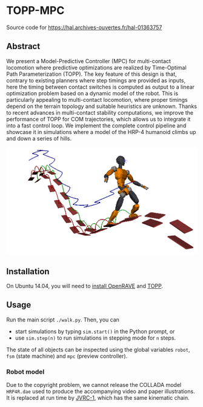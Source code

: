 # TOPP-MPC

Source code for https://hal.archives-ouvertes.fr/hal-01363757

## Abstract

We present a Model-Predictive Controller (MPC) for multi-contact locomotion
where predictive optimizations are realized by Time-Optimal Path
Parameterization (TOPP). The key feature of this design is that, contrary to
existing planners where step timings are provided as inputs, here the timing
between contact switches is computed as output to a linear optimization problem
based on a dynamic model of the robot. This is particularly appealing to
multi-contact locomotion, where proper timings depend on the terrain topology
and suitable heuristics are unknown. Thanks to recent advances in multi-contact
stability computations, we improve the performance of TOPP for COM
trajectories, which allows us to integrate it into a fast control loop. We
implement the complete control pipeline and showcase it in simulations where a
model of the HRP-4 humanoid climbs up and down a series of hills. 

<img src=".figure.png" width="700" />

## Installation

On Ubuntu 14.04, you will need to [install
OpenRAVE](https://scaron.info/teaching/installing-openrave-on-ubuntu-14.04.html)
and [TOPP](https://github.com/quangounet/TOPP).

## Usage

Run the main script ``./walk.py``. Then, you can

- start simulations by typing ``sim.start()`` in the Python prompt, or
- use ``sim.step(n)`` to run simulations in stepping mode for ``n`` steps.

The state of all objects can be inspected using the global variables ``robot``,
``fsm`` (state machine) and ``mpc`` (preview controller).

### Robot model

Due to the copyright problem, we cannot release the COLLADA model ``HRP4R.dae``
used to produce the accompanying video and paper illustrations. It is replaced
at run time by
[JVRC-1](https://github.com/stephane-caron/openrave_models/tree/master/JVRC-1),
which has the same kinematic chain.
